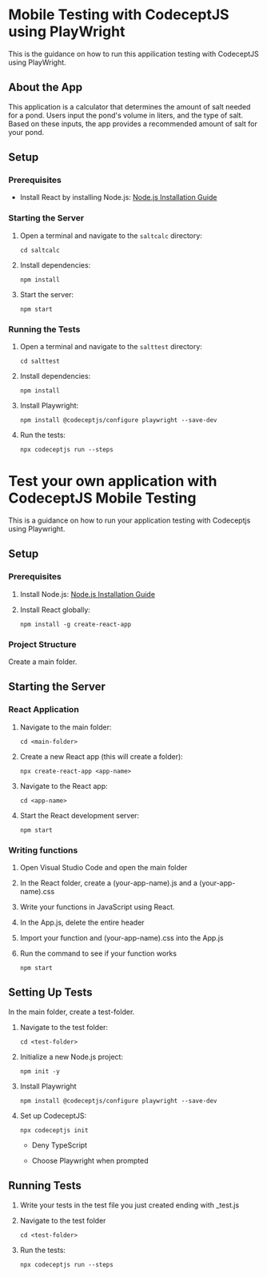 
# Mobile Testing with CodeceptJS using PlayWright

This is the guidance on how to run this appilication testing with CodeceptJS using PlayWright.

## About the App

This application is a calculator that determines the amount of salt needed for a pond. Users input the pond's volume in liters, and the type of salt. Based on these inputs, the app provides a recommended amount of salt for your pond.

## Setup

### Prerequisites

- Install React by installing Node.js: [Node.js Installation Guide](https://nodejs.org/en/download/package-manager/current)

### Starting the Server

1. Open a terminal and navigate to the `saltcalc` directory:
   ```
   cd saltcalc
   ```

2. Install dependencies:
   ```
   npm install
   ```

3. Start the server:
   ```
   npm start
   ```

### Running the Tests

1. Open a terminal and navigate to the `salttest` directory:
   ```
   cd salttest
   ```

2. Install dependencies:
   ```
   npm install
   ```

3. Install Playwright:
   ```
   npm install @codeceptjs/configure playwright --save-dev
   ```
   
4. Run the tests:
   ```
   npx codeceptjs run --steps
   ```




# Test your own application with CodeceptJS Mobile Testing 

This is a guidance on how to run your application testing with Codeceptjs using Playwright.

## Setup

### Prerequisites

1. Install Node.js: [Node.js Installation Guide](https://nodejs.org/en/download/package-manager/current)

2. Install React globally:
   ```
   npm install -g create-react-app
   ```

### Project Structure

Create a main folder.

## Starting the Server

### React Application

1. Navigate to the main folder:
   ```
   cd <main-folder>
   ```

2. Create a new React app (this will create a folder):
   ```
   npx create-react-app <app-name>
   
   ```
3. Navigate to the React app:
   ```
   cd <app-name>
   ```
   
4. Start the React development server:
   ```
   npm start
   ```

### Writing functions

1. Open Visual Studio Code and open the main folder

2. In the React folder, create a (your-app-name).js and a (your-app-name).css

3. Write your functions in JavaScript using React.

4. In the App.js, delete the entire header

5. Import your function and (your-app-name).css into the App.js

6. Run the command to see if your function works
   ```
   npm start
   ```

## Setting Up Tests
In the main folder, create a test-folder.

1. Navigate to the test folder:
   ```
   cd <test-folder>
   ```

2. Initialize a new Node.js project:
   ```
   npm init -y
   ```

3. Install Playwright
   ```
   npm install @codeceptjs/configure playwright --save-dev
   ```

4. Set up CodeceptJS:
   ```
   npx codeceptjs init
   ```
   - Deny TypeScript

   - Choose Playwright when prompted


## Running Tests

1. Write your tests in the test file you just created ending with _test.js

2. Navigate to the test folder
   ```
   cd <test-folder>
   ```

3. Run the tests:
   ```
   npx codeceptjs run --steps
   ```
